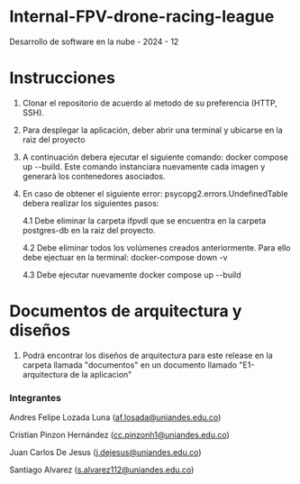 # Internal-FPV-drone-racing-league
Desarrollo de software en la nube - 2024 - 12

# Instrucciones
1. Clonar el repositorio de acuerdo al metodo de su preferencia (HTTP, SSH).
2. Para desplegar la aplicación, deber abrir una terminal y ubicarse en la raiz del proyecto
3. A continuación debera ejecutar el siguiente comando: docker compose up --build. Este comando instanciara nuevamente cada imagen y generarà los contenedores asociados.
4. En caso de obtener el siguiente error: psycopg2.errors.UndefinedTable debera realizar los siguientes pasos:

   4.1 Debe eliminar la carpeta ifpvdl que se encuentra en la carpeta postgres-db en la raiz del proyecto.
   
   4.2 Debe eliminar todos los volúmenes creados anteriormente. Para ello debe ejectuar en la terminal: docker-compose down -v
   
   4.3 Debe ejecutar nuevamente docker compose up --build


# Documentos de arquitectura y diseños
1. Podrá encontrar los diseños de arquitectura para este release en la carpeta llamada "documentos" en un documento llamado "E1-arquitectura de la aplicacion"


### Integrantes
Andres Felipe Lozada Luna (af.losada@uniandes.edu.co) 

Cristian Pinzon Hernández (cc.pinzonh1@uniandes.edu.co)

Juan Carlos De Jesus (j.dejesus@uniandes.edu.co)

Santiago Alvarez (s.alvarez112@uniandes.edu.co)
